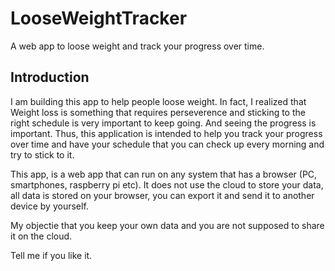 # LooseWeightTracker
A web app to loose weight and track your progress over time.

## Introduction 
I am building this app to help people loose weight. In fact, I realized that Weight loss is something that requires perseverence and sticking to the right schedule is very important to keep going. And seeing the progress is important. Thus, this application is intended to help you track your progress over time and have your schedule that you can check up every morning and try to stick to it.

This app, is a web app that can run on any system that has a browser (PC, smartphones, raspberry pi etc).  It does not use the cloud to store your data, all data is stored on your browser, you can export it and send it to another device by yourself.

My objectie that you keep your own data and you are not supposed to share it on the cloud.

Tell me if you like it.
